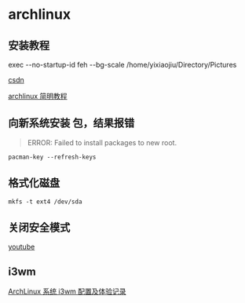 # archlinux

## 安装教程

exec --no-startup-id feh --bg-scale /home/yixiaojiu/Directory/Pictures

[csdn](https://blog.csdn.net/weixin_44335269/article/details/115458834)

[archlinux 简明教程](https://arch.icekylin.online/prologue.html)

## 向新系统安装 包，结果报错

> ERROR: Failed to install packages to new root.

```
pacman-key --refresh-keys
```

## 格式化磁盘

```
mkfs -t ext4 /dev/sda
```

## 关闭安全模式

[youtube](https://www.youtube.com/watch?v=s4Un_QpDoRQ)

## i3wm

[ArchLinux 系统 i3wm 配置及体验记录](https://zocoxx.com/archlinux-i3wm.html)
